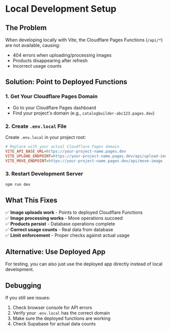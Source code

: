 # Local Development Setup

## The Problem
When developing locally with Vite, the Cloudflare Pages Functions (`/api/*`) are not available, causing:
- 404 errors when uploading/processing images
- Products disappearing after refresh
- Incorrect usage counts

## Solution: Point to Deployed Functions

### 1. Get Your Cloudflare Pages Domain
- Go to your Cloudflare Pages dashboard
- Find your project's domain (e.g., `catalogbuilder-abc123.pages.dev`)

### 2. Create `.env.local` File
Create `.env.local` in your project root:

```ini
# Replace with your actual Cloudflare Pages domain
VITE_API_BASE_URL=https://your-project-name.pages.dev
VITE_UPLOAD_ENDPOINT=https://your-project-name.pages.dev/api/upload-image
VITE_MOVE_ENDPOINT=https://your-project-name.pages.dev/api/move-image
```

### 3. Restart Development Server
```bash
npm run dev
```

## What This Fixes
✅ **Image uploads work** - Points to deployed Cloudflare Functions  
✅ **Image processing works** - Move operations succeed  
✅ **Products persist** - Database operations complete  
✅ **Correct usage counts** - Real data from database  
✅ **Limit enforcement** - Proper checks against actual usage  

## Alternative: Use Deployed App
For testing, you can also just use the deployed app directly instead of local development.

## Debugging
If you still see issues:
1. Check browser console for API errors
2. Verify your `.env.local` has the correct domain
3. Make sure the deployed functions are working
4. Check Supabase for actual data counts
